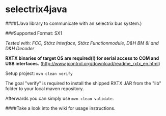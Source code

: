 selectrix4java
===============

####(Java library to communicate with an selectrix bus system.)

###Supported Format: SX1

*Tested with: FCC, Stärz Interface, Stärz Functionmodule, D&H BM 8i and D&H Decoder*

**RXTX binaries of target OS are required(!) for serial access to COM and USB interfaces.**
(http://www.jcontrol.org/download/readme_rxtx_en.html)

Setup project: ```mvn clean verify```

The goal "verify" is required to install the shipped RXTX JAR from the "lib" folder to your local maven repository.

Afterwards you can simply use ```mvn clean validate```.

####Take a look into the wiki for usage instructions.